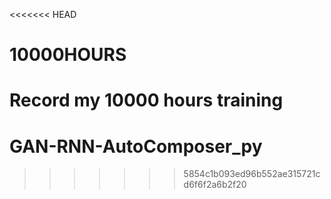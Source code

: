 <<<<<<< HEAD
# 10000HOURS
Record my 10000 hours training
=======
# GAN-RNN-AutoComposer_py
>>>>>>> 5854c1b093ed96b552ae315721cd6f6f2a6b2f20
